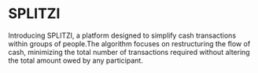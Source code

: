 # SPLITZI
Introducing SPLITZI, a platform designed to simplify cash transactions within groups of people.The algorithm focuses on restructuring the flow of cash, minimizing the total number of transactions required without altering the total amount owed by any participant.
